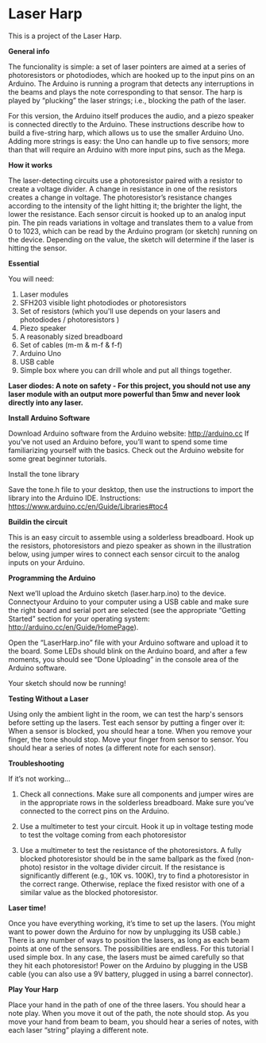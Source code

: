 # Laser Harp 

This is a project of the Laser Harp.

<b> General info </b>

The funcionality is simple: a set of laser pointers are aimed at a series of photoresistors or photodiodes, which are hooked 
up to the input pins on an Arduino. The Arduino is running a program that detects any interruptions in the beams and plays 
the note corresponding to that sensor. The harp is played by “plucking” the laser strings; i.e., 
blocking the path of the laser.

For this version, the Arduino itself produces the audio, and a piezo speaker is connected directly to the Arduino. 
These instructions describe how to build a five-string harp, which allows us to use the smaller Arduino Uno. 
Adding more strings is easy: the Uno can handle up to five sensors; more than that will require an Arduino with more input pins, such as the Mega.

<b> How it works </b>

The laser-detecting circuits use a photoresistor paired with a resistor to create a voltage divider. 
A change in resistance in one of the resistors creates a change in voltage. 
The photoresistor’s resistance changes according to the intensity of the light hitting it; the brighter the light, the lower the resistance.
Each sensor circuit is hooked up to an analog input pin. 
The pin reads variations in voltage and translates them to a value from 0 to 1023, which can be read by the Arduino program (or sketch) running on the device. 
Depending on the value, the sketch will determine if the laser is hitting the sensor.

<b> Essential </b>

You will need:

1. Laser modules
2. SFH203 visible light photodiodes or photoresistors 
3. Set of resistors (which you'll use depends on your lasers and photodiodes / photoresistors )
4. Piezo speaker
5. A reasonably sized breadboard
6. Set of cables (m-m & m-f & f-f)
7. Arduino Uno
8. USB cable 
9. Simple box where you can drill whole and put all things together. 


<b> Laser diodes: A note on safety - For this project, you should not use any laser module with an output more powerful than 5mw and never look directly into any laser. </b>


<b> Install Arduino Software </b>

Download Arduino software from the Arduino website: http://arduino.cc
If you’ve not used an Arduino before, you’ll want to spend some time familiarizing yourself with the basics. 
Check out the Arduino website for some great beginner tutorials.

</b> Install the tone library </b>

Save the tone.h file to your desktop, then use the instructions to import the library into the Arduino IDE.
Instructions: https://www.arduino.cc/en/Guide/Libraries#toc4

<b> Buildin the circuit </b>

This is an easy circuit to assemble using a solderless breadboard. 
Hook up the resistors, photoresistors and piezo speaker as shown in the illustration below, using jumper wires to connect each sensor circuit to the analog inputs on your Arduino.

<b> Programming the Arduino </b>

Next we’ll upload the Arduino sketch (laser.harp.ino) to the device. Connectyour Arduino to your computer using a USB  cable and make sure the right board and serial port are selected (see the appropriate “Getting Started” section for your operating system: http://arduino.cc/en/Guide/HomePage).

Open the “LaserHarp.ino” file with your Arduino software and upload it to the board.
Some LEDs should blink on the Arduino board, and after a few moments, you should see “Done Uploading” in the console area of the Arduino software. 

Your sketch should now be running!

<b> Testing Without a Laser </b>

Using only the ambient light in the room, we can test the harp's sensors before setting up the lasers.
Test each sensor by putting a finger over it: When a sensor is blocked, you should hear a tone. 
When you remove your finger, the tone should stop. Move your finger from sensor to sensor. You should hear a series of notes (a different note for each sensor).

<b> Troubleshooting </b>

If it’s not working...

1) Check all connections. Make sure all components and jumper wires are in the appropriate rows in the solderless breadboard. Make sure you’ve connected to the correct pins on the Arduino.

2) Use a multimeter to test your circuit. Hook it up in voltage testing mode to test the voltage coming from each photoresistor 

3) Use a multimeter to test the resistance of the photoresistors. A fully blocked photoresistor should be in the same ballpark as the fixed (non-photo) resistor in the voltage divider circuit. If the resistance is significantly different (e.g., 10K vs. 100K), try to find a photoresistor in the correct range. Otherwise, replace the fixed resistor with one of a similar value as the blocked photoresistor.

<b> Laser time! </b>

Once you have everything working, it’s time to set up the lasers. (You might want to power down the Arduino for now by unplugging its USB cable.)
There is any number of ways to position the lasers, as long as each beam points at one of the sensors. 
The possibilities are endless. For this tutorial I used simple box.
In any case, the lasers must be aimed carefully so that they hit each photoresistor!
Power on the Arduino by plugging in the USB cable (you can also use a 9V battery, plugged in using a barrel connector).

<b> Play Your Harp </b>

Place your hand in the path of one of the three lasers. You should hear a note play. When you move it out of the path, the note should stop. As you move your hand from beam to beam, you should hear a series of notes, with each laser “string” playing a different note.











